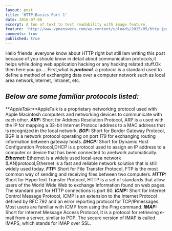 ```yaml
---
layout: post
title: 'HTTP:Basics Part 1'
date: 2016-07-06
excerpt: A ton of text to test readability with image feature.
feature: 'http://www.vpnanswers.com/wp-content/uploads/2015/05/http.jpg'
comments: true
published: true
---
```

Hello friends ,everyone know about HTTP right but still Iam writing this post because of you should know in detail about communication protocols,it helps while doing web application hacking or any hacking related stuff.Ok then here you go….
First,what is **_protocol_**. a protocol  is a standard used to define a method of exchanging data over a computer network such as local area network,Internet, Intranet, etc.
## _Below are some familiar protocols listed:_
**_AppleTalk:_**AppleTalk is a proprietary networking protocol used with Apple Macintosh computers and networking devices to communicate with each other.
**_ARP:_** Short for Address Resolution Protocol, ARP is a used with the IP for mapping a 32-bit Internet Protocol address to a MAC address that is recognized in the local network.
**_BGP:_** Short for Border Gateway Protocol, BGP is a network protocol operating on port 179 for exchanging routing information between gateway hosts.
**_DHCP:_** Short for Dynamic Host Configuration Protocol,DHCP is a protocol used to assign an IP address to a computer or device that has been connected to anetwork automatically.
**_Ethernet:_** Ethernet is a widely used local-area network (LAN)protocol,Ethernet is a fast and reliable network solution that is still widely used today.
**_FTP:_** Short for File Transfer Protocol, FTP is the most common way of sending and receiving files between two computers.
**_HTTP:_** Short for HyperText Transfer Protocol, HTTP is a set of standards that allow users of the World Wide Web to exchange information found on web pages. The standard port for HTTP connections is port 80.
**_ICMP:_** Short for Internet Control Message Protocol, ICMP is an extension to the Internet Protocol defined by RFC 792 and an error reporting protocol for TCP/IPmessages. Most users are familiar with ICMP from using the Ping command.
**_IMAP:_** Short for Internet Message Access Protocol, It is a protocol for retrieving e-mail from a server, similar to POP. The secure version of IMAP is called IMAPS, which stands for IMAP over SSL.


